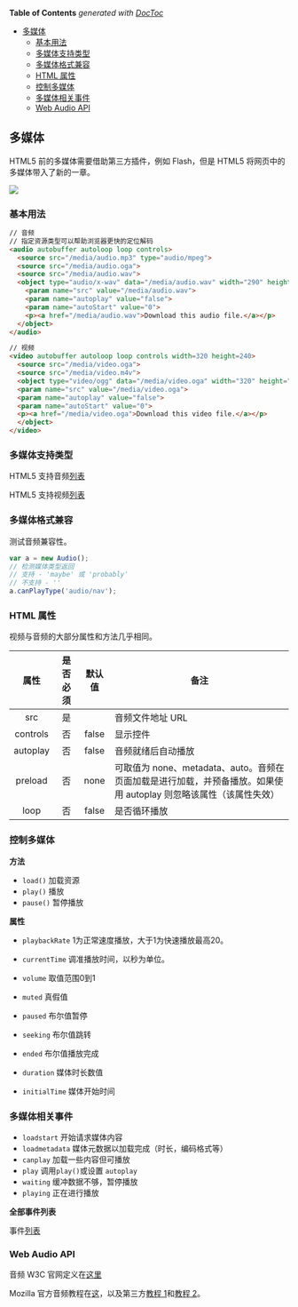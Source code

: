 <!-- START doctoc generated TOC please keep comment here to allow auto update -->
<!-- DON'T EDIT THIS SECTION, INSTEAD RE-RUN doctoc TO UPDATE -->
**Table of Contents**  *generated with [DocToc](https://github.com/thlorenz/doctoc)*

- [多媒体](#%E5%A4%9A%E5%AA%92%E4%BD%93)
  - [基本用法](#%E5%9F%BA%E6%9C%AC%E7%94%A8%E6%B3%95)
  - [多媒体支持类型](#%E5%A4%9A%E5%AA%92%E4%BD%93%E6%94%AF%E6%8C%81%E7%B1%BB%E5%9E%8B)
  - [多媒体格式兼容](#%E5%A4%9A%E5%AA%92%E4%BD%93%E6%A0%BC%E5%BC%8F%E5%85%BC%E5%AE%B9)
  - [HTML 属性](#html-%E5%B1%9E%E6%80%A7)
  - [控制多媒体](#%E6%8E%A7%E5%88%B6%E5%A4%9A%E5%AA%92%E4%BD%93)
  - [多媒体相关事件](#%E5%A4%9A%E5%AA%92%E4%BD%93%E7%9B%B8%E5%85%B3%E4%BA%8B%E4%BB%B6)
  - [Web Audio API](#web-audio-api)

<!-- END doctoc generated TOC please keep comment here to allow auto update -->

## 多媒体

HTML5 前的多媒体需要借助第三方插件，例如 Flash，但是 HTML5 将网页中的多媒体带入了新的一章。

![](../img/M/mutimedia.jpg)

### 基本用法

```html
// 音频
// 指定资源类型可以帮助浏览器更快的定位解码
<audio autobuffer autoloop loop controls>
  <source src="/media/audio.mp3" type="audio/mpeg">
  <source src="/media/audio.oga">
  <source src="/media/audio.wav">
  <object type="audio/x-wav" data="/media/audio.wav" width="290" height="45">
    <param name="src" value="/media/audio.wav">
    <param name="autoplay" value="false">
    <param name="autoStart" value="0">
    <p><a href="/media/audio.wav">Download this audio file.</a></p>
  </object>
</audio>

// 视频
<video autobuffer autoloop loop controls width=320 height=240>
  <source src="/media/video.oga">
  <source src="/media/video.m4v">
  <object type="video/ogg" data="/media/video.oga" width="320" height="240">
  <param name="src" value="/media/video.oga">
  <param name="autoplay" value="false">
  <param name="autoStart" value="0">
  <p><a href="/media/video.oga">Download this video file.</a></p>
  </object>
</video>
```

### 多媒体支持类型

HTML5 支持音频[列表](http://en.wikipedia.org/wiki/HTML5_Audio#Supported_audio_coding_formats)

HTML5 支持视频[列表](http://en.wikipedia.org/wiki/HTML5_video#Browser_support)

### 多媒体格式兼容

测试音频兼容性。

```javascript
var a = new Audio();
// 检测媒体类型返回
// 支持 - 'maybe' 或 'probably'
// 不支持 - ''
a.canPlayType('audio/nav');
```

### HTML 属性

视频与音频的大部分属性和方法几乎相同。

|属性|是否必须|默认值|备注|
|:----:|:--------:|:------:|----|
|src|是||音频文件地址 URL|
|controls|否|false|显示控件|
|autoplay|否|false|音频就绪后自动播放|
|preload|否|none|可取值为 none、metadata、auto。音频在页面加载是进行加载，并预备播放。如果使用 autoplay 则忽略该属性（该属性失效）|
|loop|否|false|是否循环播放|

### 控制多媒体

**方法**

- `load()` 加载资源
- `play()` 播放
- `pause()` 暂停播放

**属性**

- `playbackRate` 1为正常速度播放，大于1为快速播放最高20。
- `currentTime` 调准播放时间，以秒为单位。
- `volume` 取值范围0到1
- `muted` 真假值


- `paused` 布尔值暂停
- `seeking` 布尔值跳转
- `ended` 布尔值播放完成
- `duration` 媒体时长数值
- `initialTime` 媒体开始时间

### 多媒体相关事件

- `loadstart` 开始请求媒体内容
- `loadmetadata` 媒体元数据以加载完成（时长，编码格式等）
- `canplay` 加载一些内容但可播放
- `play` 调用`play()`或设置 `autoplay`
- `waiting` 缓冲数据不够，暂停播放
- `playing` 正在进行播放

**全部事件列表**

事件[列表](http://www.w3.org/wiki/HTML/Elements/audio#Media_Events)

### Web Audio API

音频 W3C 官网定义在[这里](http://webaudio.github.io/web-audio-api/)

Mozilla 官方音频教程在[这](https://developer.mozilla.org/en-US/docs/Web/API/Web_Audio_API)，以及第三方[教程 1](http://www.html5rocks.com/en/tutorials/webaudio/intro/)和[教程 2](http://webaudioapi.com/)。
